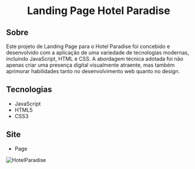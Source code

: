 <h1 align="center">Landing Page Hotel Paradise </h1>

## Sobre
<p> Este projeto de Landing Page para o Hotel Paradise foi concebido e desenvolvido com a aplicação de uma variedade de tecnologias modernas, incluindo JavaScript, HTML e CSS. A abordagem técnica adotada foi não apenas criar uma presença digital visualmente atraente, mas também aprimorar habilidades tanto no desenvolvimento web quanto no design.  </p>

## Tecnologias
* JavaScript
* HTML5
* CSS3

## Site

* Page



![HotelParadise](https://github.com/jlucassv/projeto-HotelParadise/assets/114195361/c2d3eced-31e7-4435-891d-8eedcdcdc40e)
